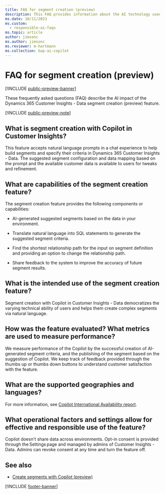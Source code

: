 ```yaml
---
title: FAQ for segment creation (preview)
description: This FAQ provides information about the AI technology used in segment creation (preview). It provides key considerations and details about how AI is used, how it was tested and evaluated, and any specific limitations.
ms.date: 10/11/2023
ms.custom: 
  - responsible-ai-faqs
ms.topic: article
author: jimsonc
ms.author: jimsonc
ms.reviewer: m-hartmann
ms.collection: bap-ai-copilot 
---
```


# FAQ for segment creation (preview)

[!INCLUDE [public-preview-banner](includes/public-preview-banner.md)]

These frequently asked questions (FAQ) describe the AI impact of the Dynamics 365 Customer Insights - Data segment creation (preview) feature.

[!INCLUDE [public-preview-note](includes/public-preview-note.md)]

## What is segment creation with Copilot in Customer Insights?

This feature accepts natural language prompts in a chat experience to help build segments and specify their criteria in Dynamics 365 Customer Insights - Data. The suggested segment configuration and data mapping based on the prompt and the available customer data is available to users for tweaks and refinement.

## What are capabilities of the segment creation feature?

The segment creation feature provides the following components or capabilities:

- AI-generated suggested segments based on the data in your environment.

- Translate natural language into SQL statements to generate the suggested segment criteria.  

- Find the shortest relationship path for the input on segment definition and providing an option to change the relationship path.  

- Share feedback to the system to improve the accuracy of future segment results.  

## What is the intended use of the segment creation feature?

Segment creation with Copilot in Customer Insights - Data democratizes the varying technical ability of users and helps them create complex segments via natural language.

## How was the feature evaluated? What metrics are used to measure performance?

We measure performance of the Copilot by the successful creation of AI-generated segment criteria, and the publishing of the segment based on the suggestion of Copilot. We keep track of feedback provided through the thumbs up or thumbs down buttons to understand customer satisfaction with the feature.

## What are the supported geographies and languages?

For more information, see [Copilot International Availability report](https://dynamics.microsoft.com/availability-reports/copilotreport/).

## What operational factors and settings allow for effective and responsible use of the feature?

Copilot doesn't share data across environments. Opt-in consent is provided through the Settings page and managed by admins of Customer Insights - Data. Admins can revoke consent at any time and turn the feature off.

## See also

- [Create segments with Copilot (preview)](segments-copilot.md)

[!INCLUDE [footer-banner](includes/footer-banner.md)]